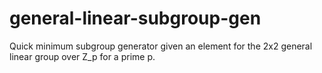 # general-linear-subgroup-gen
Quick minimum subgroup generator given an element for the 2x2 general linear group over Z_p for a prime p.
